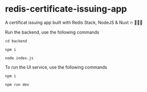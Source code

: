 # redis-certificate-issuing-app

A certificat issuing app built with Redis Stack, NodeJS & Nuxt 🔥 👨🏾‍💻

Run the backend, use the following commands
```
cd backend
```
```
npm i
```
```
node index.js
```

To run the UI service, use the following commands
```
npm i
```
```
npm run dev
```
